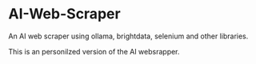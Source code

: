 # AI-Web-Scraper
An AI web scraper using ollama, brightdata, selenium and other libraries.

This is an personilzed  version of the AI websrapper.
